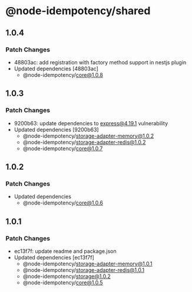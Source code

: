 # @node-idempotency/shared

## 1.0.4

### Patch Changes

- 48803ac: add registration with factory method support in nestjs plugin
- Updated dependencies [48803ac]
  - @node-idempotency/core@1.0.8

## 1.0.3

### Patch Changes

- 9200b63: update dependencies to express@4.19.1 vulnerability
- Updated dependencies [9200b63]
  - @node-idempotency/storage-adapter-memory@1.0.2
  - @node-idempotency/storage-adapter-redis@1.0.2
  - @node-idempotency/core@1.0.7

## 1.0.2

### Patch Changes

- Updated dependencies
  - @node-idempotency/core@1.0.6

## 1.0.1

### Patch Changes

- ec13f7f: update readme and package.json
- Updated dependencies [ec13f7f]
  - @node-idempotency/storage-adapter-memory@1.0.1
  - @node-idempotency/storage-adapter-redis@1.0.1
  - @node-idempotency/storage@1.0.2
  - @node-idempotency/core@1.0.5
